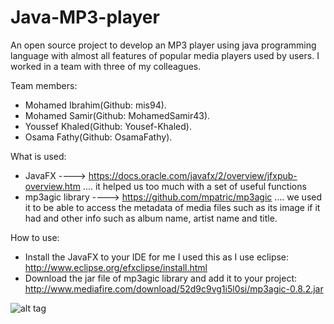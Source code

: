 # Java-MP3-player
An open source project to develop an MP3 player using java programming language with almost all features of popular media players used by users. I worked in a team with three of my colleagues.

Team members:
- Mohamed Ibrahim(Github: mis94).
- Mohamed Samir(Github: MohamedSamir43).
- Youssef Khaled(Github: Yousef-Khaled).
- Osama Fathy(Github: OsamaFathy).

What is used:
- JavaFX ----> https://docs.oracle.com/javafx/2/overview/jfxpub-overview.htm .... it helped us too much with a set of useful functions
- mp3agic library ----> https://github.com/mpatric/mp3agic .... we used it to be able to access the metadata of media files such as its image if it had and other info such as album name, artist name and title.

How to use:
- Install the JavaFX to your IDE for me I used this as I use eclipse: http://www.eclipse.org/efxclipse/install.html
- Download the jar file of mp3agic library and add it to your project: http://www.mediafire.com/download/52d9c9vg1i5l0si/mp3agic-0.8.2.jar

![alt tag](https://raw.githubusercontent.com/mis94/Java-MP3-player/master/Screenshot.png)
